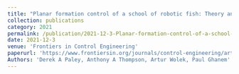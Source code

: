 ```yaml
---
title: "Planar formation control of a school of robotic fish: Theory and experiments"
collection: publications
category: 2021
permalink: /publication/2021-12-3-Planar-formation-control-of-a-school-of-robotic-fish-Theory-and-experiments
date: 2021-12-3
venue: 'Frontiers in Control Engineering'
paperurl: 'https://www.frontiersin.org/journals/control-engineering/articles/10.3389/fcteg.2021.782121/full'
Authors: 'Derek A Paley, Anthony A Thompson, Artur Wolek, Paul Ghanem'
---
```


